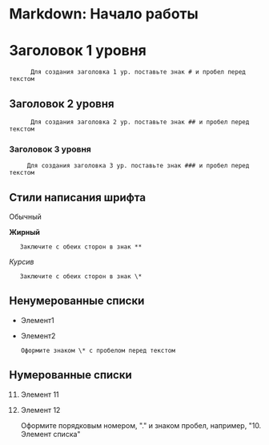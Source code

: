 # Markdown: Начало работы

# Заголовок 1 уровня

          Для создания заголовка 1 ур. поставьте знак # и пробел перед текстом

## Заголовок 2 уровня

          Для создания заголовка 2 ур. поставьте знак ## и пробел перед текстом

### Заголовок 3 уровня

         Для создания заголовка 3 ур. поставьте знак ### и пробел перед текстом

## Стили написания шрифта

Обычный

**Жирный**

       Заключите с обеих сторон в знак **

_Курсив_

       Заключите с обеих сторон в знак \*

## Ненумерованные списки

- Элемент1
- Элемент2

      Оформите знаком \* с пробелом перед текстом

## Нумерованные списки

11. Элемент 11
12. Элемент 12

    Оформите порядковым номером, "." и знаком пробел, например, "10. Элемент списка"

